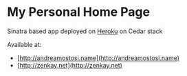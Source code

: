 # My Personal Home Page

Sinatra based app deployed on [Heroku](http://www.heroku.com) on Cedar stack

Available at:

*   [http://andreamostosi.name](http://andreamostosi.name)
*   [http://zenkay.net](http://zenkay.net)